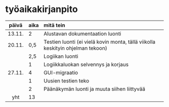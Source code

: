 # työaikakirjanpito

| päivä | aika | mitä tein  |
| :----:|:-----| :-----|
| 13.11.| 2    | Alustavan dokumentaation luonti |
| 20.11.| 0,5  | Testien luonti (ei vielä kovin monta, tällä viikolla keskityin ohjelman tekoon) |
|       | 2,5  | Logiikan luonti
|       | 1    | Logiikkaluokan selvennys ja korjaus
| 27.11.| 4    | GUI-migraatio
|       | 1    | Uusien testien teko
|       | 2    | Päänäkymän luonti ja muuta siihen liittyvää
| yht   | 13   | | 
